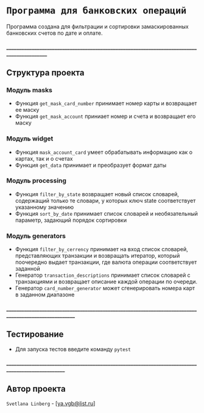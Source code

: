 # `Программа для банковских операций`

Программа создана для фильтрации и сортировки замаскированных банковских счетов по дате и оплате.

#### ___________________________________________________________________________________________

## Структура проекта

### Модуль masks

- Функция `get_mask_card_number` принимает номер карты и возвращает ее маску
- Функция `get_mask_account` приниает номер и счета и возвращает его маску

### Модуль widget

- Функция `mask_account_card` умеет обрабатывать информацию как о картах, так и о счетах
- Функция `get_data` принимает и преобразует формат даты

### Модуль processing

- Функция `filter_by_state` возвращает новый список словарей, содержащий только те словари, у которых ключ state
  соответствует указанному значению
- Функция `sort_by_date` принимает список словарей и необязательный параметр, задающий порядок сортировки

### Модуль generators

- Функция `filter_by_cerrency` принимает на вход список словарей, представляющих транзакции и возвращать итератор,
  который поочередно выдает транзакции, где валюта операции соответствует заданной
- Генератор `transaction_descriptions` принимает список словарей с транзакциями и возвращает описание каждой операции по
  очереди.
- Генератор `card_number_generator` может сгенерировать номера карт в заданном диапазоне

#### ______________________________________________________________________________________________________

## Тестирование

- Для запуска тестов введите команду `pytest`

#### __________________________________________________________________________________________________

## Автор проекта

`Svetlana Linberg` - [ya.vgb@list.ru]
